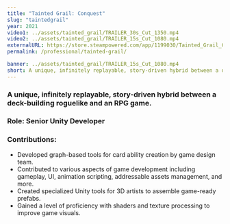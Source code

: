 ```yaml
---
title: "Tainted Grail: Conquest"
slug: "taintedgrail"
year: 2021
video1: ../assets/tainted_grail/TRAILER_30s_Cut_1350.mp4
video2: ../assets/tainted_grail/TRAILER_15s_Cut_1080.mp4
externalURL: https://store.steampowered.com/app/1199030/Tainted_Grail_Conquest/
permalink: /professional/tainted-grail/

banner: ../assets/tainted_grail/TRAILER_15s_Cut_1080.mp4
short: A unique, infinitely replayable, story-driven hybrid between a deck-building roguelike and an RPG game.
---
```


### A unique, infinitely replayable, story-driven hybrid between a deck-building roguelike and an RPG game.

### Role: **Senior Unity Developer**

### Contributions:
* Developed graph-based tools for card ability creation by game design team.
* Contributed to various aspects of game development including gameplay, UI, animation scripting, addressable assets management, and more.
* Created specialized Unity tools for 3D artists to assemble game-ready prefabs.
* Gained a level of proficiency with shaders and texture processing to improve game visuals.
